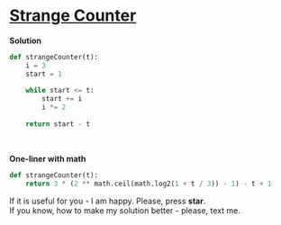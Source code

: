 # [Strange Counter](https://www.hackerrank.com/challenges/strange-code/problem)

**Solution**
<br>
```python
def strangeCounter(t):
    i = 3
    start = 1
    
    while start <= t:
        start += i
        i *= 2
        
    return start - t
```
<br>

**One-liner with math**
<br>
```python
def strangeCounter(t):
    return 3 * (2 ** math.ceil(math.log2(1 + t / 3)) - 1) - t + 1
```

If it is useful for you - I am happy. Please, press **star**.
<br>
If you know, how to make my solution better - please, text me.
